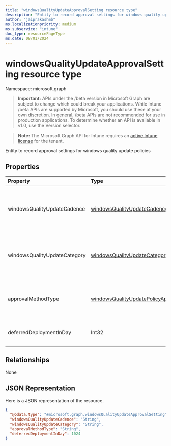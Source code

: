 ```yaml
---
title: "windowsQualityUpdateApprovalSetting resource type"
description: "Entity to record approval settings for windows quality update policies"
author: "jaiprakashmb"
ms.localizationpriority: medium
ms.subservice: "intune"
doc_type: resourcePageType
ms.date: 08/01/2024
---
```


# windowsQualityUpdateApprovalSetting resource type

Namespace: microsoft.graph

> **Important:** APIs under the /beta version in Microsoft Graph are subject to change which could break your applications. While Intune /beta APIs are supported by Microsoft, you should use these at your own discretion. In general, /beta APIs are not recommended for use in production applications. To determine whether an API is available in v1.0, use the Version selector.

> **Note:** The Microsoft Graph API for Intune requires an [active Intune license](https://go.microsoft.com/fwlink/?linkid=839381) for the tenant.

Entity to record approval settings for windows quality update policies

## Properties
|Property|Type|Description|
|:---|:---|:---|
|windowsQualityUpdateCadence|[windowsQualityUpdateCadence](../resources/intune-softwareupdate-windowsqualityupdatecadence.md)|The publishing cadence of a quality update catalog item. Possible values are: `monthly`, `outOfBand`, `unknownFutureValue`.|
|windowsQualityUpdateCategory|[windowsQualityUpdateCategory](../resources/intune-softwareupdate-windowsqualityupdatecategory.md)|The category of a Windows quality update catalog item. Possible values are: `all`, `security`, `nonSecurity`.|
|approvalMethodType|[windowsQualityUpdatePolicyApprovalMethodType](../resources/intune-softwareupdate-windowsqualityupdatepolicyapprovalmethodtype.md)|The approval type of specific gourp of quality updates. Possible values are: `manual`, `automatic`, `unknownFutureValue`.|
|deferredDeploymentInDay|Int32|The deferral days for auto approval type, not applicable for manual approve|

## Relationships
None

## JSON Representation
Here is a JSON representation of the resource.
<!-- {
  "blockType": "resource",
  "@odata.type": "microsoft.graph.windowsQualityUpdateApprovalSetting"
}
-->
``` json
{
  "@odata.type": "#microsoft.graph.windowsQualityUpdateApprovalSetting",
  "windowsQualityUpdateCadence": "String",
  "windowsQualityUpdateCategory": "String",
  "approvalMethodType": "String",
  "deferredDeploymentInDay": 1024
}
```